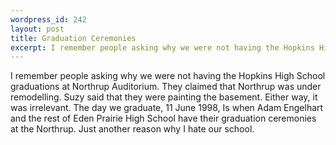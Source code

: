 ```yaml
--- 
wordpress_id: 242
layout: post
title: Graduation Ceremonies
excerpt: I remember people asking why we were not having the Hopkins High School graduations at Northrup Auditorium.  They claimed that Northrup was under remodelling.  Suzy said that they were painting the basement.  Either way, it was irrelevant.  The day we graduate, 11 June.  Is when <a href="mailto:adame@ftmax.com">Adam Engelhart</a> and the rest of Eden Prairie High School have their graduation ceremonies at the Northrup.  Just another reason why I hate our school.
---
```

I remember people asking why we were not having the Hopkins High School graduations at Northrup Auditorium.  They claimed that Northrup was under remodelling.  Suzy said that they were painting the basement.  Either way, it was irrelevant.  The day we graduate, 11 June 1998,  Is when Adam Engelhart and the rest of Eden Prairie High School have their graduation ceremonies at the Northrup.  Just another reason why I hate our school.
